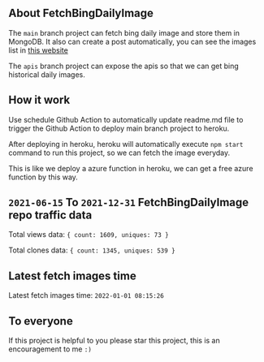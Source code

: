 ## About FetchBingDailyImage

The `main` branch project can fetch bing daily image and store them in MongoDB.
It also can create a post automatically, you can see the images list in [this website](https://oursalbum.netlify.app)

The `apis` branch project can expose the apis so that we can get bing historical daily images.

## How it work

Use schedule Github Action to automatically update readme.md file to trigger the Github Action to deploy main branch project to heroku.

After deploying in heroku, heroku will automatically execute `npm start` command to run this project, so we can fetch the image everyday.

This is like we deploy a azure function in heroku, we can get a free azure function by this way.

## `2021-06-15` To `2021-12-31` FetchBingDailyImage repo traffic data

Total views data: `{ count: 1609, uniques: 73 }`

Total clones data: `{ count: 1345, uniques: 539 }`

## Latest fetch images time

Latest fetch images time: `2022-01-01 08:15:26`

## To everyone

If this project is helpful to you please star this project, this is an encouragement to me `:)`



